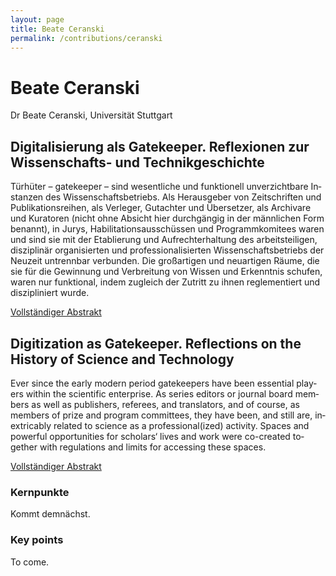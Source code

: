 ```yaml
---
layout: page
title: Beate Ceranski
permalink: /contributions/ceranski
---
```


# Beate Ceranski

Dr Beate Ceranski, Universität Stuttgart

<div class="language-container">
<section lang="de" markdown="1">

## Digitalisierung als Gatekeeper. Reflexionen zur Wissenschafts- und Technikgeschichte

Türhüter – gatekeeper – sind wesentliche und funktionell unverzichtbare Instanzen des Wissenschaftsbetriebs. Als Herausgeber von Zeitschriften und Publikationsreihen, als Verleger, Gutachter und Übersetzer, als Archivare und Kuratoren (nicht ohne Absicht hier durchgängig in der männlichen Form benannt), in Jurys, Habilitationsausschüssen und Programmkomitees waren und sind sie mit der Etablierung und Aufrechterhaltung des arbeitsteiligen, disziplinär organisierten und professionalisierten Wissenschaftsbetriebs der Neuzeit untrennbar verbunden. Die großartigen und neuartigen Räume, die sie für die Gewinnung und Verbreitung von Wissen und Erkenntnis schufen, waren nur funktional, indem zugleich der Zutritt zu ihnen reglementiert und diszipliniert wurde.

[Vollständiger Abstrakt](Ceranski_de.pdf)

</section>
<section lang="en" markdown="1">

## Digitization as Gatekeeper. Reflections on the History of Science and Technology

Ever since the early modern period gatekeepers have been essential players within the scientific enterprise. As series editors or journal board members as well as publishers, referees, and translators, and of course, as members of prize and program committees, they have been, and still are, inextricably related to science as a professional(ized) activity. Spaces and powerful opportunities for scholars‘ lives and work were co-created together with regulations and limits for accessing these spaces.

[Vollständiger Abstrakt](Ceranski_en.pdf)

</section>
</div>

<div class="language-container">
<section lang="de" markdown="1">

### Kernpunkte

Kommt demnächst.

</section>
<section lang="en" markdown="1">

### Key points

To come.

</section>
</div>
